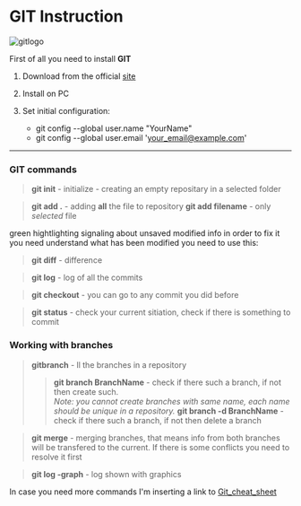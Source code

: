 # GIT Instruction

![gitlogo](git_logo.png)

First of all you need to install **GIT** 

1. Download from the official [site](https://git-scm.com/download/win)

2. Install on PC

3. Set initial configuration: 
   
    * git config --global user.name "YourName"
    * git config --global user.email 'your_email@example.com'

----
### **GIT commands**

> **git init** - initialize - creating an empty repositary in a selected folder 

> **git add .** - adding **all** the file to repository **git add filename** - only *selected* file



green hightlighting signaling about unsaved modified info in order to fix it you need understand what has been modified  you need to use this:

> **git diff** - difference

> **git log** - log of all the commits

> **git checkout** - you can go to any commit you did before

> **git status** - check your current sitiation, check if there is something to commit


### Working with branches 

> **gitbranch** - ll the branches in a repository
>> **git branch BranchName** - check if there such a branch, if not then create such.   
*Note: you cannot create branches with same name, each name should be unique in a repository.*
>> **git branch -d BranchName** - check if there such a branch, if not then delete a branch

> **git merge** - merging branches, that means info from both branches will be transfered to the current. If there is some conflicts you need to resolve it first

> **git log -graph** - log shown with graphics


In case you need more commands I'm inserting a link to [Git_cheat_sheet](https://education.github.com/git-cheat-sheet-education.pdf)
